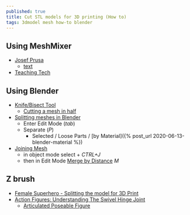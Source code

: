 ```yaml
---
published: true
title: Cut STL models for 3D printing (How to)
tags: 3dmodel mesh how-to blender
---
```


## Using MeshMixer
- [Josef Prusa](https://www.youtube.com/watch?v=Tgc66TvEke4)
	- [text](https://blog.prusaprinters.org/cut-stl-models-3d-printing-meshmixer_7652/)
- [Teaching Tech](https://www.youtube.com/watch?v=-3Qgq34OAQo)

## Using Blender
- [Knife/Bisect Tool](https://www.youtube.com/watch?v=qnEApbHa8hY)
	- [Cutting a mesh in half](https://blender.stackexchange.com/questions/5320/cutting-a-mesh-in-half)
- [Splitting meshes in Blender](https://wiki.nexusmods.com/index.php/Splitting_meshes_in_Blender)
	- Enter Edit Mode (_tab_)
    - Separate (_P_)
    	- Selected / Loose Parts / [by Material]({% post_url 2020-06-13-blender-material %})
- [Joining Mesh](https://blender.stackexchange.com/questions/76700/merge-multiple-meshes-into-one-single-mesh)
	- in object mode select + _CTRL+J_
    - then in Edit Mode [Merge by Distance](https://blender.stackexchange.com/questions/139733/blender-2-80-remove-double-vertices-option-gone) _M_


## Z brush
- [Female Superhero - Splitting the model for 3D Print](https://www.youtube.com/watch?v=V01VDGrMcUg)
- [Action Figures: Understanding The Swivel Hinge Joint](https://www.youtube.com/watch?v=fY7pwHtGQTE)
	- [Articulated Poseable Figure](https://www.youtube.com/watch?v=Ayg52Mqwh9A)
